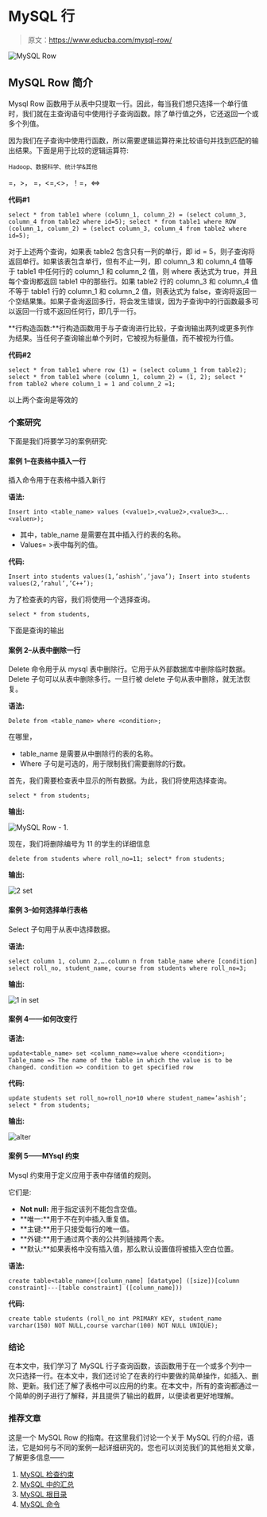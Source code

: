 # MySQL 行

> 原文：<https://www.educba.com/mysql-row/>

![MySQL Row](img/26170603ca611c576c1f279c361edc6e.png)



## MySQL Row 简介

Mysql Row 函数用于从表中只提取一行。因此，每当我们想只选择一个单行值时，我们就在主查询语句中使用行子查询函数。除了单行值之外，它还返回一个或多个列值。

因为我们在子查询中使用行函数，所以需要逻辑运算符来比较语句并找到匹配的输出结果。下面是用于比较的逻辑运算符:

<small>Hadoop、数据科学、统计学&其他</small>

=，>， =，<=,<>，！=，<=>

**代码#1**

`select * from table1 where (column_1, column_2) = (select column_3, column_4 from table2 where id=5);
select * from table1 where ROW (column_1, column_2) = (select column_3, column_4 from table2 where id=5);`

对于上述两个查询，如果表 table2 包含只有一列的单行，即 id = 5，则子查询将返回单行。如果该表包含单行，但有不止一列，即 column_3 和 column_4 值等于 table1 中任何行的 column_1 和 column_2 值，则 where 表达式为 true，并且每个查询都返回 table1 中的那些行。如果 table2 行的 column_3 和 column_4 值不等于 table1 行的 column_1 和 column_2 值，则表达式为 false，查询将返回一个空结果集。如果子查询返回多行，将会发生错误，因为子查询中的行函数最多可以返回一行或不返回任何行，即几乎一行。

**行构造函数:**行构造函数用于与子查询进行比较，子查询输出两列或更多列作为结果。当任何子查询输出单个列时，它被视为标量值，而不被视为行值。

**代码#2**

`select * from table1 where row (1) = (select column_1 from table2);
select * from table1 where (column_1, column_2) = (1, 2);
select * from table2 where column_1 = 1 and column_2 =1;`

以上两个查询是等效的

### 个案研究

下面是我们将要学习的案例研究:

#### 案例 1–在表格中插入一行

插入命令用于在表格中插入新行

**语法:**

`Insert into <table_name> values (<value1>,<value2>,<value3>…..<valuen>);`

*   其中，table_name 是需要在其中插入行的表的名称。
*   Values= >表中每列的值。

**代码:**

`Insert into students values(1,’ashish’,’java’);
Insert into students values(2,’rahul’,’C++’);`

为了检查表的内容，我们将使用一个选择查询。

`select * from students,`

下面是查询的输出

#### 案例 2–从表中删除一行

Delete 命令用于从 mysql 表中删除行。它用于从外部数据库中删除临时数据。Delete 子句可以从表中删除多行。一旦行被 delete 子句从表中删除，就无法恢复。

**语法:**

`Delete from <table_name> where <condition>;`

在哪里，

*   table_name 是需要从中删除行的表的名称。
*   Where 子句是可选的，用于限制我们需要删除的行数。

首先，我们需要检查表中显示的所有数据。为此，我们将使用选择查询。

`select * from students;`

**输出:**

![MySQL Row - 1.](img/043561834ef637ad824d4a90e585c4df.png)



现在，我们将删除编号为 11 的学生的详细信息

`delete from students where roll_no=11;
select* from students;`

**输出:**

![2 set](img/c28b2469fe1405858de47f0bddc9f3a4.png)



#### 案例 3–如何选择单行表格

Select 子句用于从表中选择数据。

**语法:**

`select column 1, column 2,….column n from table_name where [condition] select roll_no, student_name, course from students where roll_no=3;`

**输出:**

![1 in set](img/c4528e84679ad121996a4afa31999a8a.png)



#### 案例 4——如何改变行

**语法:**

`update<table_name> set <column_name>=value where <condition>;
Table_name => The name of the table in which the value is to be changed.
condition => condition to get specified row`

**代码:**

`update students set roll_no=roll_no+10 where student_name=’ashish’;
select * from students;`

**输出:**

![alter ](img/3df61ea9451df3455eb4d24d09313460.png)



#### 案例 5——MYsql 约束

Mysql 约束用于定义应用于表中存储值的规则。

它们是:

*   **Not null:** 用于指定该列不能包含空值。
*   **唯一:**用于不在列中插入重复值。
*   **主键:**用于只接受每行的唯一值。
*   **外键:**用于通过两个表的公共列链接两个表。
*   **默认:**如果表格中没有插入值，那么默认设置值将被插入空白位置。

**语法:**

`create table<table_name>([column_name] [datatype] ([size])[column constraint]---[table constraint] ([column_name]))`

**代码:**

`create table students (roll_no int PRIMARY KEY, student_name varchar(150) NOT NULL,course varchar(100) NOT NULL UNIQUE);`

### 结论

在本文中，我们学习了 MySQL 行子查询函数，该函数用于在一个或多个列中一次只选择一行。在本文中，我们还讨论了在表的行中要做的简单操作，如插入、删除、更新。我们还了解了表格中可以应用的约束。在本文中，所有的查询都通过一个简单的例子进行了解释，并且提供了输出的截屏，以便读者更好地理解。

### 推荐文章

这是一个 MySQL Row 的指南。在这里我们讨论一个关于 MySQL 行的介绍，语法，它是如何与不同的案例一起详细研究的。您也可以浏览我们的其他相关文章，了解更多信息——

1.  [MySQL 检查约束](https://www.educba.com/mysql-check-constraint/)
2.  [MySQL 中的汇总](https://www.educba.com/rollup-in-mysql/?source=leftnav)
3.  [MySQL 根目录](https://www.educba.com/mysql-root/?source=leftnav)
4.  [MySQL 命令](https://www.educba.com/mysql-commands/?source=leftnav)





